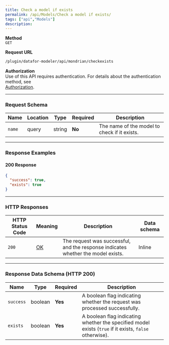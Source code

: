 ```yaml
---
title: Check a model if exists
permalink: /api/Models/Check a model if exists/
tags: ["api","Models"]
description: 
---
```


**Method**  
`GET`

**Request URL**
```html
/plugin/datafor-modeler/api/mondrian/checkexists
```

**Authorization**  
Use of this API requires authentication. For details about the authentication method, see  
[Authorization](/api/index/#_5-authentication-security).

---

### **Request Schema**

| Name  | Location | Type   | Required | Description |
|-------|---------|--------|----------|-------------|
| `name` | query | string | **No** | The name of the model to check if it exists. |

---

### **Response Examples**

#### **200 Response**
```json
{
  "success": true,
  "exists": true
}
```

---

### **HTTP Responses**

| HTTP Status Code | Meaning | Description | Data schema |
|------------------|---------|-------------|-------------|
| `200`           | [OK](https://tools.ietf.org/html/rfc7231#section-6.3.1) | The request was successful, and the response indicates whether the model exists. | Inline |

---

### **Response Data Schema (HTTP 200)**

| Name      | Type    | Required | Description |
|-----------|--------|----------|-------------|
| `success` | boolean | **Yes**  | A boolean flag indicating whether the request was processed successfully. |
| `exists`  | boolean | **Yes**  | A boolean flag indicating whether the specified model exists (`true` if it exists, `false` otherwise). |